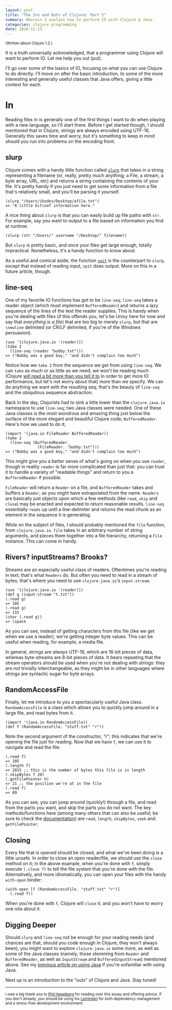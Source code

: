 ```yaml
---
layout: post
title: "The Ins and Outs of Clojure: Part I"
summary: Wherein I explain how to perform IO with Clojure & Java.
categories: clojure programming
date: 2010-11-13
---
```



<section>
<small>(Written about Clojure 1.2.)</small>

It is a truth universally acknowledged, that a programmer using Clojure will want to perform IO. Let me help you out (put).

I'll go over some of the basics of IO, focusing on what you can use Clojure to do directly. I'll move on after the basic introduction, to some of the more interesting and generally useful classes that Java offers, giving a little context for each.

</section>

# In

Reading files in is generally one of the first things I want to do when playing with a new language, so I'll start there. Before I get started though, I should mentioned that in Clojure, strings are always encoded using UTF-16. Generally this saves time and worry, but it's something to keep in mind should you run into problems on the encoding front.

## slurp

Clojure comes with a handy little function called [`slurp`](http://clojure.github.com/clojure/clojure.core-api.html#clojure.core/splurp) that takes in a string representing a filename (or, really, pretty much anything; a File, a stream, a byte array, URL, etc) and returns a string containing the contents of your file. It's pretty handy if you just need to get some information from a file that's relatively small, and you'll be parsing it yourself.

~~~~~~~~~~~~~~~~~~~~~~~~~~~~~~~~~~~~~~~~~~ {.clojure}
(slurp "/Users/ihodes/Desktop/afile.txt")
=> "A little bit\nof information here."
~~~~~~~~~~~~~~~~~~~~~~~~~~~~~~~~~~~~~~~~~~

A nice thing about `slurp` is that you can easily build up file paths with `str`. For example, say you want to output to a file based on information you find at runtime:

~~~~~~~~~~~~~~~~~~~~~~~~~~~~~~~~~~~~~~~~~~ {.clojure}
(slurp (str "/Users/" username "/Desktop/" filename))
~~~~~~~~~~~~~~~~~~~~~~~~~~~~~~~~~~~~~~~~~~

But `slurp` is pretty basic, and once your files get large enough, totally impractical. Nonetheless, it's a handy function to know about.

As a useful and comical aside, the function [`spit`](http://clojure.github.com/clojure/clojure.core-api.html#clojure.core/spit) is the counterpart to `slurp`, except that instead of reading input, `spit` does output. More on this in a future article, though.

## line-seq

One of my favorite IO functions has got to be `line-seq`; `line-seq` takes a reader object (which must implement `BufferedReader`) and returns a lazy sequence of the lines of the text the reader supplies. This is handy when you're dealing with files (if this offends you, let's be Unixy here for now and say that *everything is a file*) that are too big to merely `slurp`, but that are `\newline` delimited (or CR/LF delimited, if you're of the Windows persuasion).

~~~~~~~~~~~~~~~~~~~~~~~~~~~~~~~~~~~~~~~~~~ {.clojure}
(use '[clojure.java.io '(reader)])
(take 2
  (line-seq (reader "bobby.txt")))
=> ("Bobby was a good boy," "and didn't complain too much")
~~~~~~~~~~~~~~~~~~~~~~~~~~~~~~~~~~~~~~~~~~

Notice how we `take 2` from the sequence we get from using `line-seq`. We can `take` as much or as little as we need; we won't be reading much (Clojure [will read a bit more than you tell it to](http://stackoverflow.com/questions/3247045/how-are-lazy-sequences-implemented-in-clojure/3247417#3247417) in order to get more IO performance, but let's not worry about that) more than we specify. We can do anything we want with the resulting seq; that's the beauty of `line-seq` and the ubiquitous sequence abstraction.

Back in the day, Clojurists had to sink a little lower than the `clojure.java.io` namespace to use `line-seq`; two Java classes were needed. One of these Java classes is the most wondrous and amazing thing just below the surface of the more elegant and beautiful Clojure code; `BufferedReader`. Here's how we used to do it;

~~~~~~~~~~~~~~~~~~~~~~~~~~~~~~~~~~~~~~~~~~ {.clojure}
(import '(java.io FileReader BufferedReader))
(take 2
  (line-seq (BufferedReader.
              (FileReader. "bobby.txt")))
=> ("Bobby was a good boy," "and didn't complain too much")
~~~~~~~~~~~~~~~~~~~~~~~~~~~~~~~~~~~~~~~~~~

This might give you a better sense of what's going on when you use `reader`, though in reality `reader` is far more complicated than just that: you can trust it to handle a variety of "readable things" and return to you a `BufferedReader` if possible.

`FileReader` will return a `Reader` on a file, and `BufferedReader` takes and buffers a `Reader`, as you might have extrapolated from the name. `Readers` are basically just objects upon which a few methods (like `read`, `skip` and `close`) may be enacted and expected to return reasonable results. `line-seq` essentially `reads` up until a line-delimiter and returns the read chunk as an element in the sequence it is generating.

While on the subject of files, I should probably mentioned the `file` function, from `clojure.java.io`. `file` takes in an arbitrary number of string arguments, and pieces them together into a file hierarchy, returning a `File` instance. This can come in handy.

## Rivers? inputStreams? Brooks?

Streams are an especially useful class of readers. Oftentimes you're reading in text; that's what `Readers` do. But often you need to read in a stream of bytes; that's where you need to use `clojure.java.io`'s `input-stream`.

~~~~~~~~~~~~~~~~~~~~~~~~~~~~~~~~~~~~~~~~~~ {.clojure}
(use '[clojure.java.io '(reader)])
(def g (input-stream "t.txt"))
(.read g)
=> 105
(.read g)
=> 115
(char (.read g))
=> \space
~~~~~~~~~~~~~~~~~~~~~~~~~~~~~~~~~~~~~~~~~~

As you can see, instead of getting characters from this file (like we get when we use a reader), we're getting integer byte values. This can be useful when reading, for example, a media file.

In general, strings are *always* UTF-16, which are 16-bit pieces of data, whereas byte-streams are 8-bit pieces of data. It bears repeating that the stream operators should be used when you're not dealing with strings: they are *not* trivially interchangeable, as they might be in other languages where strings are syntactic sugar for byte arrays.

## RandomAccessFile

Finally, let me introduce to you a spectacularly useful Java class. `RandomAccessFile` is a class which allows you to quickly jump around in a large file, and read bytes from it.

~~~~~~~~~~~~~~~~~~~~~~~~~~~~~~~~~~~~~~~~~~ {.clojure}
(import '(java.io RandomAccessFile))
(def f (RandomAccessFile. "stuff.txt" "r"))
~~~~~~~~~~~~~~~~~~~~~~~~~~~~~~~~~~~~~~~~~~

Note the second argument of the constructor, *"r"*; this indicates  that we're opening the file just for reading. Now that we have `f`, we can use it to navigate and read the file:

~~~~~~~~~~~~~~~~~~~~~~~~~~~~~~~~~~~~~~~~~~ {.clojure}
(.read f)
=> 105
(.length f)
=> 2015 ;; this is the number of bytes this file is in length
(.skipBytes f 20)
(.getFilePointer h)
=> 21 ;; the position we're at in the file
(.read f)
=> 89
~~~~~~~~~~~~~~~~~~~~~~~~~~~~~~~~~~~~~~~~~~

As you can see, you can jump around (quickly!) through a file, and read from the parts you want, and skip the parts you do not want. The key methods/functions here (among many others that can also be useful; be sure to check the [documentation](http://download.oracle.com/javase/6/docs/api/java/io/RandomAccessFile.html)) are `read`, `length`, `skipBytes`, `seek` and `getFilePointer`.

## Closing

Every file that is opened should be closed, and what we've been doing is a little unsafe. In order to close an open reader/file, we should use the `close` method on it; in the above example, when you're done with `f`, simply execute `(.close f)` to tell the file system that you're done with the file. Alternatively, and more idiomatically, you can open your files with the handy `with-open` binder:

~~~~~~~~~~~~~~~~~~~~~~~~~~~~~~~~~~~~~~~~~~ {.clojure}
(with-open [f (RandomAccessFile. "stuff.txt" "r")]
  (.read f))
~~~~~~~~~~~~~~~~~~~~~~~~~~~~~~~~~~~~~~~~~~

When you're done with `f`, Clojure will `close` it, and you won't have to worry one iota about it.

## Digging Deeper

Should `slurp` and `line-seq` not be enough for your reading needs (and chances are that, should you code enough in Clojure, they won't always been), you might want to explore `clojure.java.io` some more, as well as some of the Java classes (namely, those stemming from `Reader` and `BufferedReader`, as well as `InputStream` and `BufferedInputStream`)  mentioned above. See my [previous article on using Java](http://copperthoughts.com/p/clojurists-guide-to-java/) if you're unfamiliar with using Java.

Next up is an introduction to the "outs" of Clojure and Java. Stay tuned!

***

<small>I owe a big thank you to [Phil Hagelberg](http://technomancy.us/) for reading over this essay and offering advice. If you don't already, you should be using his [Leiningen](http://github.com/technomancy/leiningen) for both dependency management and a stress-free development environment.</small>

